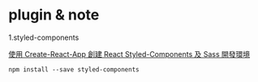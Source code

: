 # plugin & note

1.styled-components

[使用 Create-React-App 創建 React Styled-Components 及 Sass 開發環境](https://medium.com/itsoktomakemistakes/create-react-app-react-styled-component-sass-ccb0e6b182bc)

```
npm install --save styled-components
```


